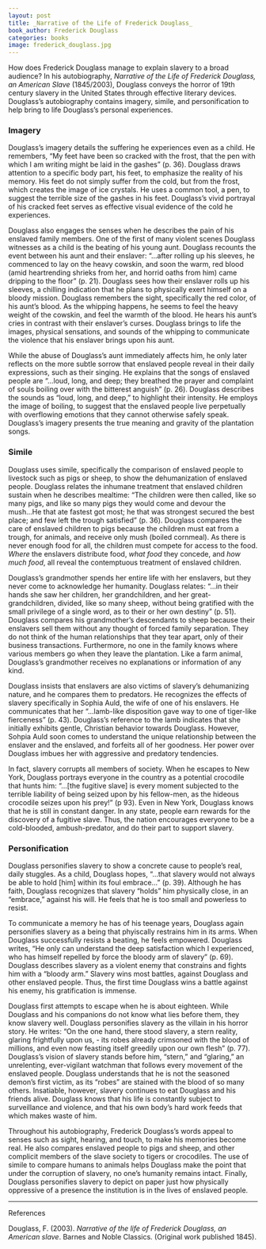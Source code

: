 ```yaml
---
layout: post
title: _Narrative of the Life of Frederick Douglass_
book_author: Frederick Douglass
categories: books
image: frederick_douglass.jpg
---
```

How does Frederick Douglass manage to explain slavery to a broad audience? In his autobiography, _Narrative of the Life of Frederick Douglass, an American Slave_ (1845/2003), Douglass conveys the horror of 19th century slavery in the United States through effective literary devices. Douglass’s autobiography contains imagery, simile, and personification to help bring to life Douglass’s personal experiences.

### Imagery

Douglass’s imagery details the suffering he experiences even as a child. He remembers, “My feet have been so cracked with the frost, that the pen with which I am writing might be laid in the gashes” (p. 36). Douglass draws attention to a specific body part, his feet, to emphasize the reality of his memory. His feet do not simply suffer from the cold, but from the frost, which creates the image of ice crystals. He uses a common tool, a pen, to suggest the terrible size of the gashes in his feet. Douglass’s vivid portrayal of his cracked feet serves as effective visual evidence of the cold he experiences.

Douglass also engages the senses when he describes the pain of his enslaved family members. One of the first of many violent scenes Douglass witnesses as a child is the beating of his young aunt. Douglass recounts the event between his aunt and their enslaver: “...after rolling up his sleeves, he commenced to lay on the heavy cowskin, and soon the warm, red blood (amid heartrending shrieks from her, and horrid oaths from him) came dripping to the floor” (p. 21). Douglass sees how their enslaver rolls up his sleeves, a chilling indication that he plans to physically exert himself on a bloody mission. Douglass remembers the sight, specifically the red color, of his aunt’s blood. As the whipping happens, he seems to feel the heavy weight of the cowskin, and feel the warmth of the blood. He hears his aunt’s cries in contrast with their enslaver’s curses. Douglass brings to life the images, physical sensations, and sounds of the whipping to communicate the violence that his enslaver brings upon his aunt.

While the abuse of Douglass’s aunt immediately affects him, he only later reflects on the more subtle sorrow that enslaved people reveal in their daily expressions, such as their singing. He explains that the songs of enslaved people are “...loud, long, and deep; they breathed the prayer and complaint of souls boiling over with the bitterest anguish” (p. 26). Douglass describes the sounds as “loud, long, and deep,” to highlight their intensity. He employs the image of boiling, to suggest that the enslaved people live perpetually with overflowing emotions that they cannot otherwise safely speak. Douglass’s imagery presents the true meaning and gravity of the plantation songs.

### Simile

Douglass uses simile, specifically the comparison of enslaved people to livestock such as pigs or sheep, to show the dehumanization of enslaved people. Douglass relates the inhumane treatment that enslaved children sustain when he describes mealtime: “The children were then called, like so many pigs, and like so many pigs they would come and devour the mush...He that ate fastest got most; he that was strongest secured the best place; and few left the trough satisfied” (p. 36). Douglass compares the care of enslaved children to pigs because the children must eat from a trough, for animals, and receive only mush (boiled cornmeal). As there is never enough food for all, the children must compete for access to the food. _Where_ the enslavers distribute food, _what food_ they concede, and _how much food_, all reveal the contemptuous treatment of enslaved children.

Douglass’s grandmother spends her entire life with her enslavers, but they never come to acknowledge her humanity. Douglass relates: “...in their hands she saw her children, her grandchildren, and her great-grandchildren, divided, like so many sheep, without being gratified with the small privilege of a single word, as to their or her own destiny” (p. 51). Douglass compares his grandmother’s descendants to sheep because their enslavers sell them without any thought of forced family separation. They do not think of the human relationships that they tear apart, only of their business transactions. Furthermore, no one in the family knows where various members go when they leave the plantation. Like a farm animal, Douglass’s grandmother receives no explanations or information of any kind.

Douglass insists that enslavers are also victims of slavery’s dehumanizing nature, and he compares them to predators. He recognizes the effects of slavery specifically in Sophia Auld, the wife of one of his enslavers. He communicates that her “...lamb-like disposition gave way to one of tiger-like fierceness” (p. 43). Douglass’s reference to the lamb indicates that she initially exhibits gentle, Christian behavior towards Douglass. However, Sohpia Auld soon comes to understand the unique relationship between the enslaver and the enslaved, and forfeits all of her goodness. Her power over Douglass imbues her with aggressive and predatory tendencies.

In fact, slavery corrupts all members of society. When he escapes to New York, Douglass portrays everyone in the country as a potential crocodile that hunts him: “...[the fugitive slave] is every moment subjected to the terrible liability of being seized upon by his fellow-men, as the hideous crocodile seizes upon his prey!” (p 93). Even in New York, Douglass knows that he is still in constant danger. In any state, people earn rewards for the discovery of a fugitive slave. Thus, the nation encourages everyone to be a cold-blooded, ambush-predator, and do their part to support slavery.

### Personification

Douglass personifies slavery to show a concrete cause to people’s real, daily stuggles. As a child, Douglass hopes, “...that slavery would not always be able to hold [him] within its foul embrace…” (p. 39). Although he has faith, Douglass recognizes that slavery “holds” him physically close, in an “embrace,” against his will. He feels that he is too small and powerless to resist.

To communicate a memory he has of his teenage years, Douglass again personifies slavery as a being that phyiscally restrains him in its arms. When Douglass successfully resists a beating, he feels empowered. Douglass writes, “He only can understand the deep satisfaction which I experienced, who has himself repelled by force the bloody arm of slavery” (p. 69). Douglass describes slavery as a violent enemy that constrains and fights him with a “bloody arm.” Slavery wins most battles, against Douglass and other enslaved people. Thus, the first time Douglass wins a battle against his enemy, his gratification is immense.

Douglass first attempts to escape when he is about eighteen. While Douglass and his companions do not know what lies before them, they know slavery well. Douglass personifies slavery as the villain in his horror story. He writes: “On the one hand, there stood slavery, a stern reality, glaring frightfully upon us, - its robes already crimsoned with the blood of millions, and even now feasting itself greedily upon our own flesh” (p. 77). Douglass’s vision of slavery stands before him, “stern,” and “glaring,” an unrelenting, ever-vigilant watchman that follows every movement of the enslaved people. Douglass understands that he is not the seasoned demon’s first victim, as its “robes” are stained with the blood of so many others. Insatiable, however, slavery continues to eat Douglass and his friends alive. Douglass knows that his life is constantly subject to surveillance and violence, and that his own body’s hard work feeds that which makes waste of him.

Throughout his autobiography, Frederick Douglass’s words appeal to senses such as sight, hearing, and touch, to make his memories become real. He also compares enslaved people to pigs and sheep, and other complicit members of the slave society to tigers or crocodiles. The use of simile to compare humans to animals helps Douglass make the point that under the corruption of slavery, no one’s humanity remains intact. Finally, Douglass personifies slavery to depict on paper just how physically oppressive of a presence the institution is in the lives of enslaved people.

---
References

Douglass, F. (2003). _Narrative of the life of Frederick Douglass, an American slave_. Barnes and Noble Classics. (Original work published 1845).
